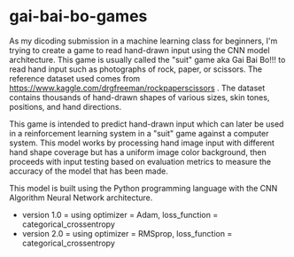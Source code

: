 # gai-bai-bo-games
As my dicoding submission in a machine learning class for beginners, I'm trying to create a game to read hand-drawn input using the CNN model architecture. This game is usually called the "suit" game aka Gai Bai Bo!!! to read hand input such as photographs of rock, paper, or scissors. The reference dataset used comes from https://www.kaggle.com/drgfreeman/rockpaperscissors . The dataset contains thousands of hand-drawn shapes of various sizes, skin tones, positions, and hand directions.

This game is intended to predict hand-drawn input which can later be used in a reinforcement learning system in a "suit" game against a computer system. This model works by processing hand image input with different hand shape coverage but has a uniform image color background, then proceeds with input testing based on evaluation metrics to measure the accuracy of the model that has been made.

This model is built using the Python programming language with the CNN Algorithm Neural Network architecture.

- version 1.0 = using optimizer = Adam, loss_function = categorical_crossentropy
- version 2.0 = using optimizer = RMSprop, loss_function = categorical_crossentropy
